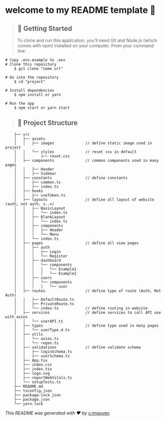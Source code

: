 # welcome to my README template 👋

> ## 🚀 **Getting Started**
>
> To clone and run this application, you'll need Git and Node.js (which comes with npm) installed on your computer. From your command line:

    # Copy .env.example to .env
    # Clone this repository
        $ git clone "name url"

    # Go into the repository
        $ cd "project"

    # Install dependencies
        $ npm install or yarn

    # Run the app
        $ npm start or yarn start

> ## 📝 **Project Structure**

        ├── src
        │   ├── assets
        │   │   ├── images              // define static image used in project
        │   │   └── styles              // reset css in default
        │   │       ├── reset.css
        │   ├── components              // common components used in many pages
        │   │   ├── Header
        │   │   ├── Sidebar
        │   ├── constants               // define constants
        │   │   ├── common.ts
        │   │   ├── index.ts
        │   ├── hooks
        │   │   ├── useToken.ts
        │   ├── layouts                 // define all layout of website (auth, not auth, v..v)
        │   │   ├── BasicLayout
        │   │   │   └── index.ts
        │   │   ├── BlankLayout
        │   │   │   └── index.ts
        │   │   ├── components
        │   │   │   ├── Header
        │   │   │   └── Menu
        │   │   └── index.ts
        │   ├── pages                   // define all view pages
        │   │   ├── auth
        │   │   │   ├── Login
        │   │   │   └── Register
        │   │   ├── dashboard
        │   │   │   └── components
        │   │   │   │   └── Example1
        │   │   │   │   └── Example2
        │   │   ├── users
        │   │   │   └── components
        │   │   │   │   └── user
        │   ├── routes                  // define type of route (Auth, Not Auth)
        │   │   ├── DefaultRoute.ts
        │   │   ├── PrivateRoute.ts
        │   │   └── index.ts            // define routing in website
        │   ├── services                // define services to call API use with axios
        │   │   └── userAPI.ts
        │   ├── types                   // define type used in many pages
        │   │   └── userType.d.ts
        │   ├── utils
        │   │   └── axios.ts
        │   │   └── regex.ts
        │   ├── validations             // define validate schema
        │   │   ├── loginSchema.ts
        │   │   ├── userSchema.ts
        │   ├── App.tsx
        │   ├── index.css
        │   ├── index.tsx
        │   ├── logo.svg
        │   ├── reportWebVitals.ts
        │   └── setupTests.ts
        ├── README.md
        ├── tsconfig.json
        ├── package-lock.json
        ├── package.json
        └── yarn.lock

_This README was generated with ❤️ by_ [v.nnguyen](https://github.com/vnnguyen197)
